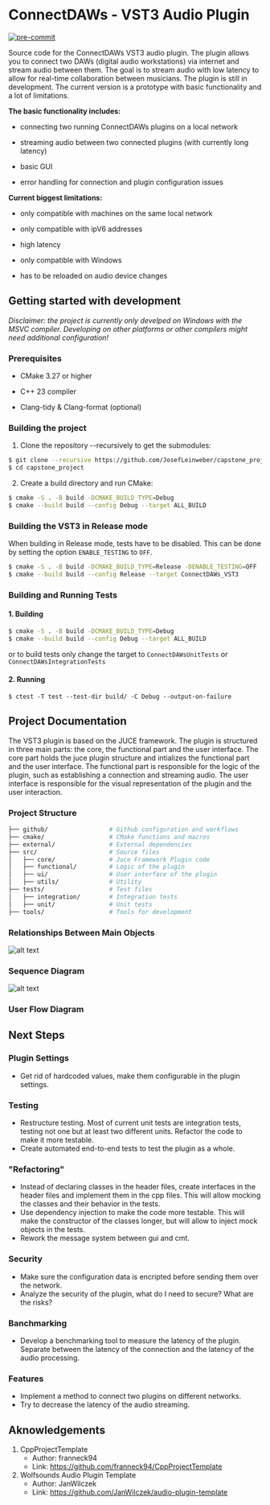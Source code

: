 # ConnectDAWs - VST3 Audio Plugin

[![pre-commit](https://github.com/JosefLeinweber/capstone_project/actions/workflows/pre-commit.yml/badge.svg)](https://github.com/JosefLeinweber/capstone_project/actions/workflows/pre-commit.yml)

Source code for the ConnectDAWs VST3 audio plugin. The plugin allows you to connect two DAWs (digital audio workstations) via internet and stream audio between them. The goal is to stream audio with low latency to allow for real-time collaboration between musicians.
The plugin is still in development. The current version is a prototype with basic functionality and a lot of limitations.

**The basic functionality includes:**

* connecting two running ConnectDAWs plugins on a local network

* streaming audio between two connected plugins (with currently long latency)

* basic GUI

* error handling for connection and plugin configuration issues

**Current biggest limitations:**

* only compatible with machines on the same local network

* only compatible with ipV6 addresses

* high latency

* only compatible with Windows

* has to be reloaded on audio device changes

## Getting started with development

*Disclaimer: the project is currently only develped on Windows with the MSVC compiler. Developing on other platforms or other compilers might need additional configuration!*

### Prerequisites

* CMake 3.27 or higher

* C++ 23 compiler
  
* Clang-tidy & Clang-format (optional)

### Building the project

1. Clone the repository --recursively to get the submodules:

```bash
$ git clone --recursive https://github.com/JosefLeinweber/capstone_project.git
$ cd capstone_project
```

2. Create a build directory and run CMake:

```bash
$ cmake -S . -B build -DCMAKE_BUILD_TYPE=Debug
$ cmake --build build --config Debug --target ALL_BUILD
```

### Building the VST3 in Release mode

When building in Release mode, tests have to be disabled. This can be done by setting the option `ENABLE_TESTING` to `OFF`. 

```bash
$ cmake -S . -B build -DCMAKE_BUILD_TYPE=Release -DENABLE_TESTING=OFF
$ cmake --build build --config Release --target ConnectDAWs_VST3
```

### Building and Running Tests

#### 1. Building

```bash
$ cmake -S . -B build -DCMAKE_BUILD_TYPE=Debug
$ cmake --build build --config Debug --target ALL_BUILD
```

or to build tests only change the target to `ConnectDAWsUnitTests` or `ConnectDAWsIntegrationTests`

#### 2. Running

`$ ctest -T test --test-dir build/ -C Debug --output-on-failure`

## Project Documentation

The VST3 plugin is based on the JUCE framework. The plugin is structured in three main parts: the core, the functional part and the user interface. The core part holds the juce plugin structure and intializes the functional part and the user interface. The functional part is responsible for the logic of the plugin, such as establishing a connection and streaming audio. The user interface is responsible for the visual representation of the plugin and the user interaction.

### Project Structure

```bash
├── github/                 # Github configuration and workflows
├── cmake/                  # CMake functions and macros
├── external/               # External dependencies
├── src/                    # Source files
│   ├── core/               # Juce Framework Plugin code
│   ├── functional/         # Logic of the plugin
│   ├── ui/                 # User interface of the plugin
│   ├── utils/              # Utility 
├── tests/                  # Test files
│   ├── integration/        # Integration tests
│   ├── unit/               # Unit tests
├── tools/                  # Tools for development
```

### Relationships Between Main Objects

![alt text](https://github.com/JosefLeinweber/capstone_project/blob/trunk/docs/diagram_of_main_objects-1.png)

### Sequence Diagram

![alt text](https://github.com/JosefLeinweber/capstone_project/blob/trunk/docs/sequence_diagram.jpg)

### User Flow Diagram

## Next Steps

### Plugin Settings

* Get rid of hardcoded values, make them configurable in the plugin settings.

### Testing

* Restructure testing. Most of current unit tests are integration tests, testing not one but at least two different units. Refactor the code to make it more testable.
* Create automated end-to-end tests to test the plugin as a whole.

### "Refactoring"

* Instead of declaring classes in the header files, create interfaces in the header files and implement them in the cpp files. This will allow mocking the classes and their behavior in the tests.
* Use dependency injection to make the code more testable. This will make the constructor of the classes longer, but will allow to inject mock objects in the tests.
* Rework the message system between gui and cmt.

### Security

* Make sure the configuration data is encripted before sending them over the network.
* Analyze the security of the plugin, what do I need to secure? What are the risks?
  
### Banchmarking

* Develop a benchmarking tool to measure the latency of the plugin. Separate between the latency of the connection and the latency of the audio processing.

### Features

* Implement a method to connect two plugins on different networks.
* Try to decrease the latency of the audio streaming.

## Aknowledgements

1. CppProjectTemplate
   * Author: franneck94
   * Link: https://github.com/franneck94/CppProjectTemplate
2. Wolfsounds Audio Plugin Template
   * Author: JanWilczek
   * Link: https://github.com/JanWilczek/audio-plugin-template
